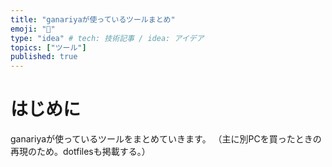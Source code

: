 ```yaml
---
title: "ganariyaが使っているツールまとめ"
emoji: "🐥"
type: "idea" # tech: 技術記事 / idea: アイデア
topics: ["ツール"]
published: true
---
```


# はじめに

ganariyaが使っているツールをまとめていきます。
（主に別PCを買ったときの再現のため。dotfilesも掲載する。）
